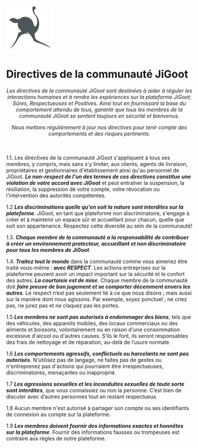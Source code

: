 <img src="https://github.com/Dlvnkenye/terms/blob/main/logo520.png" width="128" height="128">

# Directives de la communauté JiGoot

*<p align="center">Les directives de la communauté JiGoot sont destinées à aider à réguler les interactions humaines et à rendre les expériences sur la plateforme JiGoot; Sûres, Respectueuses et Positives. Ainsi tout en fournissant la base du comportement attendu de tous, garantir que tous les membres de la communauté JiGoot se sentent toujours en sécurité et bienvenus. </p>*
*<p align="center">Nous mettons régulièrement à jour nos directives pour tenir compte des comportements et des risques pertinents.</p>*
</br>
</br>
1.1. Les directives de la communauté JiGoot s'appliquent à tous ses membres, y compris, mais sans s'y limiter, aux clients, agents de livraison, propriétaires et gestionnaires d'établissement ainsi qu'au personnel de JiGoot. ***Le non-respect de l'un des termes de ces directives constitue une violation de votre accord avec JiGoot*** et peut entraîner la suspension, la résiliation, la suppression de votre compte, votre révocation ou l'intervention des autorités compétentes.

1.2 ***Les discriminations quelle qu'en soit la nature sont interdites sur la plateforme***. JiGoot, en tant que plateforme non discriminatoire, s'engage à créer et à maintenir un espace sûr et accueillant pour chacun, quelle que soit son appartenance. Respectez cette diversité au sein de la communauté!

1.3. ***Chaque membre de la communauté a la responsabilité de contribuer à créer un environnement protecteur, accueillant et non discriminatoire pour tous les membres de JiGoot***.

1.4. ***Traitez tout le monde*** dans la communauté comme vous aimeriez être traité vous-même : ***avec RESPECT***. Les actions entreprises sur la plateforme peuvent avoir un impact important sur la sécurité et le confort des autres. ***La courtoisie est de mise***. Chaque membre de la communauté doit ***faire preuve de bon jugement et se comporter décemment envers les autres***. Le respect n’est pas seulement lié à ce que nous disons ; mais aussi sur la manière dont nous agissons. Par exemple, soyez ponctuel ; ne criez pas, ne jurez pas et ne claquez pas les portes.

1.5 ***Les membres ne sont pas autorisés à endommager des biens***, tels que des véhicules, des appareils mobiles, des locaux commerciaux ou des aliments et boissons, volontairement ou en raison d'une consommation excessive d'alcool ou d'autres causes. S’ils le font, ils seront responsables des frais de nettoyage et de réparation, au-delà de l’usure normale.

1.6 ***Les comportements agressifs, conflictuels ou harcelants ne sont pas autorisés***. N'utilisez pas de langage, ne faites pas de gestes ou n'entreprenez pas d'actions qui pourraient être irrespectueuses, discriminatoires, menaçantes ou
inapproprié.

1.7 ***Les agressions sexuelles et les inconduites sexuelles de toute sorte sont interdites***, que vous connaissiez ou non la personne. C’est bien de discuter avec d’autres personnes tout en restant respectueux.

1.8 Aucun membre n'est autorisé à partager son compte ou ses identifiants de connexion au compte sur la plateforme.

1.9 ***Les membres doivent fournir des informations exactes et honnêtes sur la plateforme***. Fournir des informations fausses ou trompeuses est contraire aux règles de notre plateforme.
